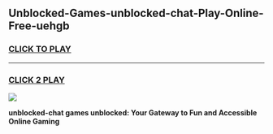 
## Unblocked-Games-unblocked-chat-Play-Online-Free-uehgb
<h3>
<a href="https://premium76.site?title=unblocked-chat&ref=26A">CLICK TO PLAY</a></h3>
<hr>

<h3>
<a href="https://premium76.site?title=unblocked-chat&ref=26A">CLICK 2 PLAY</a>
  
</h3>

<a href="https://premium76.site?title=unblocked-chat&ref=26A"><img src="https://clearcache.store/games.png"></a>


**unblocked-chat games unblocked: Your Gateway to Fun and Accessible Online Gaming**
